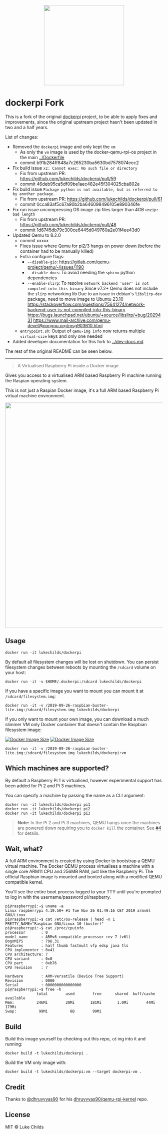 <div align="center">
	<img width="256" src="https://raw.githubusercontent.com/lukechilds/dockerpi/5f58e8b5fefde0e5d4aedd19d7c04a2ff77eb4c3/media/logo.svg">
</div>

# dockerpi Fork

This is a fork of the original
[dockerpi](https://github.com/lukechilds/dockerpi/) project, to be able to 
apply fixes and improvements, since the original upstream project hasn't been
updated in two and a half years.

List of changes:
- Removed the `dockerpi` image and only kept the `vm`
    - As only the `vm` image is used by the docker-qemu-rpi-os project in the main [../Dockerfile](../Dockerfile)
    - commit b91b284ff848a7c265230ba5630bd7578074eec2
- Fix build issue `xz: Cannot exec: No such file or directory`
    - Fix from upstream PR: https://github.com/lukechilds/dockerpi/pull/59
    - commit 46deb95ca5df09be1aec482e45f304025cba802e
- Fix build issue `Package python is not available, but is referred to by another package.`
    - Fix from upstream PR: https://github.com/lukechilds/dockerpi/pull/61
    - commit 0cca83af5c67a90b2ba646098496105e890346fe
- Fix run issue uncompressing OS image zip files larger than 4GB `unzip: bad length`
    - Fix from upstream PR: https://github.com/lukechilds/dockerpi/pull/48
    - commit 1d6745db79c300ce6445d049760a2e01f4ee43d0
- Updated Qemu to 8.2.0
    - commit xxxxx
    - Fixes issue where Qemu for pi2/3 hangs on power down (before the container had to be manually killed)
    - Extra configure flags:
        - `--disable-gio`: https://gitlab.com/qemu-project/qemu/-/issues/1190
        - `--disable-docs`: To avoid needing the `sphinx` python dependencies
        - `--enable-slirp`: To resolve `network backend 'user' is not compiled into this binary`
          Since v7.2+ Qemu does not include the `slirp` networking lib
          Due to an issue in debian's `libslirp-dev` package, need to move image to Ubuntu 23.10
          https://stackoverflow.com/questions/75641274/network-backend-user-is-not-compiled-into-this-binary
          https://bugs.launchpad.net/ubuntu/+source/libslirp/+bug/2029431
          https://www.mail-archive.com/qemu-devel@nongnu.org/msg903610.html
    - `entrypoint.sh`: Output of `qemu-img info` now returns multiple `virtual-size` keys and only one needed
- Added developer documentation for this fork to [../dev-docs.md](../dev-docs.md)

The rest of the original README can be seen below.

----------

> A Virtualised Raspberry Pi inside a Docker image

Gives you access to a virtualised ARM based Raspberry Pi machine running the Raspian operating system.

This is not just a Raspian Docker image, it's a full ARM based Raspberry Pi virtual machine environment.

<div align="center">
	<img src="https://raw.githubusercontent.com/lukechilds/dockerpi/5f58e8b5fefde0e5d4aedd19d7c04a2ff77eb4c3/media/demo.svg" width="720">
</div>

## Usage

```
docker run -it lukechilds/dockerpi
```

By default all filesystem changes will be lost on shutdown. You can persist filesystem changes between reboots by mounting the `/sdcard` volume on your host:

```
docker run -it -v $HOME/.dockerpi:/sdcard lukechilds/dockerpi
```

If you have a specific image you want to mount you can mount it at `/sdcard/filesystem.img`:

```
docker run -it -v /2019-09-26-raspbian-buster-lite.img:/sdcard/filesystem.img lukechilds/dockerpi
```

If you only want to mount your own image, you can download a much slimmer VM only Docker container that doesn't contain the Raspbian filesystem image:

[![Docker Image Size](https://badgen.net/docker/size/lukechilds/dockerpi/latest/amd64?icon=docker&label=lukechilds/dockerpi:latest)](https://hub.docker.com/r/lukechilds/dockerpi/tags?name=latest)
[![Docker Image Size](https://badgen.net/docker/size/lukechilds/dockerpi/vm/amd64?icon=docker&label=lukechilds/dockerpi:vm)](https://hub.docker.com/r/lukechilds/dockerpi/tags?name=vm)

```
docker run -it -v /2019-09-26-raspbian-buster-lite.img:/sdcard/filesystem.img lukechilds/dockerpi:vm
```

## Which machines are supported?

By default a Raspberry Pi 1 is virtualised, however experimental support has been added for Pi 2 and Pi 3 machines.

You can specify a machine by passing the name as a CLI argument:

```
docker run -it lukechilds/dockerpi pi1
docker run -it lukechilds/dockerpi pi2
docker run -it lukechilds/dockerpi pi3
```

> **Note:** In the Pi 2 and Pi 3 machines, QEMU hangs once the machines are powered down requiring you to `docker kill` the container. See [#4](https://github.com/lukechilds/dockerpi/pull/4) for details.


## Wait, what?

A full ARM environment is created by using Docker to bootstrap a QEMU virtual machine. The Docker QEMU process virtualises a machine with a single core ARM11 CPU and 256MB RAM, just like the Raspberry Pi. The official Raspbian image is mounted and booted along with a modified QEMU compatible kernel.

You'll see the entire boot process logged to your TTY until you're prompted to log in with the username/password pi/raspberry.

```
pi@raspberrypi:~$ uname -a
Linux raspberrypi 4.19.50+ #1 Tue Nov 26 01:49:16 CET 2019 armv6l GNU/Linux
pi@raspberrypi:~$ cat /etc/os-release | head -n 1
PRETTY_NAME="Raspbian GNU/Linux 10 (buster)"
pi@raspberrypi:~$ cat /proc/cpuinfo
processor       : 0
model name      : ARMv6-compatible processor rev 7 (v6l)
BogoMIPS        : 798.31
Features        : half thumb fastmult vfp edsp java tls
CPU implementer : 0x41
CPU architecture: 7
CPU variant     : 0x0
CPU part        : 0xb76
CPU revision    : 7

Hardware        : ARM-Versatile (Device Tree Support)
Revision        : 0000
Serial          : 0000000000000000
pi@raspberrypi:~$ free -h
              total        used        free      shared  buff/cache   available
Mem:          246Mi        20Mi       181Mi       1.0Mi        44Mi       179Mi
Swap:          99Mi          0B        99Mi
```

## Build

Build this image yourself by checking out this repo, `cd` ing into it and running:

```
docker build -t lukechilds/dockerpi .
```

Build the VM only image with:

```
docker build -t lukechilds/dockerpi:vm --target dockerpi-vm .
```

## Credit

Thanks to [@dhruvvyas90](https://github.com/dhruvvyas90) for his [dhruvvyas90/qemu-rpi-kernel](https://github.com/dhruvvyas90/qemu-rpi-kernel) repo.

## License

MIT © Luke Childs
